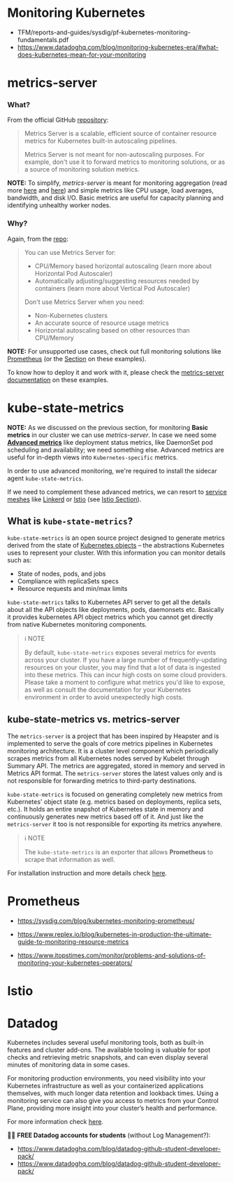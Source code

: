 
# Monitoring Kubernetes

* TFM/reports-and-guides/sysdig/pf-kubernetes-monitoring-fundamentals.pdf
* https://www.datadoghq.com/blog/monitoring-kubernetes-era/#what-does-kubernetes-mean-for-your-monitoring

# metrics-server

### What?

From the official GitHub [repository](https://github.com/kubernetes-sigs/metrics-server):

> Metrics Server is a scalable, efficient source of container resource metrics for Kubernetes built-in autoscaling pipelines.
>
> Metrics Server is not meant for non-autoscaling purposes. For example, don't use it to forward metrics to monitoring solutions, or as a source of monitoring solution metrics.

**NOTE:** To simplify, *metrics-server* is meant for monitoring aggregation (read more [here](https://instrumentalapp.com/blog/what-does-monitoring-aggregation-and-resolution-mean/) and [here](https://www.logsign.com/blog/what-is-log-aggregation-and-monitoring-relation-in-cybersecurity/)) and simple metrics like CPU usage, load averages, bandwidth, and disk I/O. Basic metrics are useful for capacity planning and identifying unhealthy worker nodes.

### Why?

Again, from the [repo](https://github.com/kubernetes-sigs/metrics-server):

> You can use Metrics Server for:
> * CPU/Memory based horizontal autoscaling (learn more about Horizontal Pod Autoscaler)
> * Automatically adjusting/suggesting resources needed by containers (learn more about Vertical Pod Autoscaler)
>
> Don't use Metrics Server when you need:
> * Non-Kubernetes clusters
> * An accurate source of resource usage metrics
> * Horizontal autoscaling based on other resources than CPU/Memory

**NOTE:** For unsupported use cases, check out full monitoring solutions like [Prometheus](https://prometheus.io/) (or the [Section](#prometheus-section) on these examples).

To know how to deploy it and work with it, please check the [metrics-server documentation](metrics-server/README.md) on these examples.

# kube-state-metrics

**NOTE:** As we discussed on the previous section, for monitoring **Basic metrics** in our cluster we can use *metrics-server*. In case we need some **[Advanced metrics](https://www.digitalocean.com/docs/kubernetes/how-to/monitor-advanced/)** like deployment status metrics, like DaemonSet pod scheduling and availability; we need something else. Advanced metrics are useful for in-depth views into `Kubernetes-specific` metrics.

In order to use advanced monitoring, we're required to install the sidecar agent `kube-state-metrics`.

If we need to complement these advanced metrics, we can resort to [service meshes](https://www.nginx.com/blog/what-is-a-service-mesh/) like [Linkerd](https://linkerd.io/) or [Istio](https://istio.io/) (see [Istio Section](#istio-section)).

## What is `kube-state-metrics`?

`kube-state-metrics` is an open source project designed to generate metrics derived from the state of [Kubernetes objects](https://kubernetes.io/docs/concepts/overview/working-with-objects/kubernetes-objects/) – the abstractions Kubernetes uses to represent your cluster. With this information you can monitor details such as:
* State of nodes, pods, and jobs
* Compliance with replicaSets specs
* Resource requests and min/max limits

`kube-state-metrics` talks to Kubernetes API server to get all the details about all the API objects like deployments, pods, daemonsets etc. Basically it provides kubernetes API object metrics which you cannot get directly from native Kubernetes monitoring components.

> :information_source: NOTE
>
> By default, `kube-state-metrics` exposes several metrics for events across your cluster. If you have a large number of frequently-updating resources on your cluster, you may find that a lot of data is ingested into these metrics. This can incur high costs on some cloud providers. Please take a moment to configure what metrics you'd like to expose, as well as consult the documentation for your Kubernetes environment in order to avoid unexpectedly high costs.

## kube-state-metrics vs. metrics-server

The `metrics-server` is a project that has been inspired by Heapster and is implemented to serve the goals of core metrics pipelines in Kubernetes monitoring architecture. It is a cluster level component which periodically scrapes metrics from all Kubernetes nodes served by Kubelet through Summary API. The metrics are aggregated, stored in memory and served in Metrics API format. The `metrics-server` stores the latest values only and is not responsible for forwarding metrics to third-party destinations.

`kube-state-metrics` is focused on generating completely new metrics from Kubernetes' object state (e.g. metrics based on deployments, replica sets, etc.). It holds an entire snapshot of Kubernetes state in memory and continuously generates new metrics based off of it. And just like the `metrics-server` it too is not responsible for exporting its metrics anywhere.

> :information_source: NOTE
>
> The `kube-state-metrics` is an exporter that allows **Prometheus** to scrape that information as well.

For installation instruction and more details check [here](kube-state-metrics/README.md).

# Prometheus
<a name="prometheus-section"></a>

* https://sysdig.com/blog/kubernetes-monitoring-prometheus/

* https://www.replex.io/blog/kubernetes-in-production-the-ultimate-guide-to-monitoring-resource-metrics

* https://www.itopstimes.com/monitor/problems-and-solutions-of-monitoring-your-kubernetes-operators/

# Istio
<a id="istio-section"></a>

# Datadog

Kubernetes includes several useful monitoring tools, both as built-in features and cluster add-ons. The available tooling is valuable for spot checks and retrieving metric snapshots, and can even display several minutes of monitoring data in some cases.

For monitoring production environments, you need visibility into your Kubernetes infrastructure as well as your containerized applications themselves, with much longer data retention and lookback times. Using a monitoring service can also give you access to metrics from your Control Plane, providing more insight into your cluster’s health and performance.

For more information check [here](datadog/README.md).

:tada::confetti_ball: **FREE Datadog accounts for students** (without Log Management?):
* https://www.datadoghq.com/blog/datadog-github-student-developer-pack/
* https://www.datadoghq.com/blog/datadog-github-student-developer-pack/
